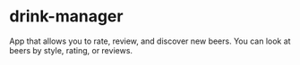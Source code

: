 # drink-manager

App that allows you to rate, review, and discover new beers. You can look at beers by style, rating, or reviews.
